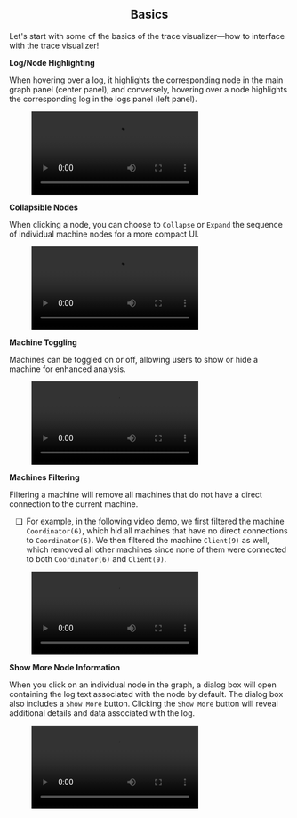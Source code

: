 <style>
	ul li {
		padding-left: 0.5em;
	}
	ul li::marker {
		content: attr(data-icon);
		font-size: 1em;
	}
	.md-typeset h1,
	.md-content__button {
		display: none;
	}
</style>

<div align="center">
  <h2>Basics</h2>
</div>

Let's start with some of the basics of the trace visualizer—how to interface with the trace visualizer!

**Log/Node Highlighting**

When hovering over a log, it highlights the corresponding node in the main graph panel (center panel), and conversely, hovering over a node highlights the corresponding log in the logs panel (left panel).
	
<figure class="video_container">
	<video controls="true" allowfullscreen="true" >
		<source src="https://github.com/p-org/peasy-ide-vscode/assets/137958518/3c7a1246-a3d7-4b6c-893f-1a0492aa30f0" type="video/mp4"/>
	</video>
</figure>

**Collapsible Nodes**

When clicking a node, you can choose to `Collapse` or `Expand` the sequence of individual machine nodes for a more compact UI.

<figure class="video_container">
	<video controls="true" allowfullscreen="true" >
		<source src="https://github.com/p-org/peasy-ide-vscode/assets/137958518/236a2926-a177-4381-894f-92ce38d86ca8" type="video/mp4"/>
	</video>
</figure>

**Machine Toggling**

Machines can be toggled on or off, allowing users to show or hide a machine for enhanced analysis.

<figure class="video_container">
	<video controls="true" allowfullscreen="true" >
		<source src="https://github.com/p-org/peasy-ide-vscode/assets/137958518/4d1c24aa-89d0-4713-9dbf-174ef9cd746d" type="video/mp4"/>
	</video>
</figure>

**Machines Filtering**

Filtering a machine will remove all machines that do not have a direct connection to the current machine.

<ul>
	<li data-icon="❑">
    	For example, in the following video demo, we first filtered the machine <code>Coordinator(6)</code>, which hid all machines that have no direct connections to <code>Coordinator(6)</code>. We then filtered the machine <code>Client(9)</code> as well, which removed all other machines since none of them were connected to both <code>Coordinator(6)</code> and <code>Client(9)</code>.
	</li>
</ul>

<figure class="video_container">
	<video controls="true" allowfullscreen="true" >
		<source src="https://github.com/p-org/peasy-ide-vscode/assets/137958518/cf74af1c-bc1c-4c01-b2ae-0a8a0166e28c" type="video/mp4"/>
	</video>
</figure>

**Show More Node Information**

When you click on an individual node in the graph, a dialog box will open containing the log text associated with the node by default. The dialog box also includes a `Show More` button. Clicking the `Show More` button will reveal additional details and data associated with the log.

<figure class="video_container">
	<video controls="true" allowfullscreen="true" >
		<source src="https://github.com/p-org/peasy-ide-vscode/assets/137958518/13bfcbfa-6b57-49b4-87fa-929800b6b7a3" type="video/mp4"/>
	</video>
</figure>
